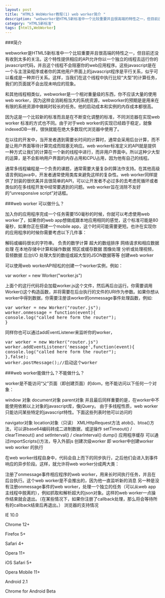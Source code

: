 ```yaml
---
layout: post
title: "HTML5 WebWorker教程(1) web worker简介 "
description: "webworker是HTML5新标准中一个比较重要并且很高端的特性之一，但目前还没有收到太多的关注。这个特性提供相应的API允许你以一个独立的线程去运行你的javascript代码，并且这个线程不会阻塞你的web应用程序。这些javascript是在一个与主渲染程序或者你的其他用户界面上的javascript程序是平行关系，似乎可以看成是一种并行关系。这样，当我们在这个线程中执行比较“大型”的计算任务，我们的页面就不会出现未响应的现象."
category: "HTML5新标准"
tags: [html5,WebWorker]
---
```



###简介

webworker是HTML5新标准中一个比较重要并且很高端的特性之一，但目前还没有收到太多的关注。这个特性提供相应的API允许你以一个独立的线程去运行你的javascript代码，并且这个线程不会阻塞你的web应用程序。这些javascript是在一个与主渲染程序或者你的其他用户界面上的javascript程序是平行关系，似乎可以看成是一种并行关系。这样，当我们在这个线程中执行比较“大型”的计算任务，我们的页面就不会出现未响应的现象。

和其他线程相类似，webworker是一个相对重量级的东西，你不应该大量的使用web worker，因为这样会消耗相当大的系统资源，webworker的预期是是用来在有限的系统资源中做耗时较长的任务。他的启动成本和实例的内存成本都很高。

因为这是一个比较新的标准而且是在不断变化调整的标准，不同浏览器在实现web worker 标准的方式也不同。由于对于web worker的实现已经趋于稳定，就像indexedDB一样，很快就能在绝大多数现代浏览器中使用了。

在以往的开发中，当开发者遇到需要长时间的计算时，通常会采用后台计算，而不是让用户界面等待计算完成而阻塞无响应。web worker标准定义的API就是提供一种方式让我们的计算在一个新的线程中进行，而非用户界面中。所以这种少大型的运算，是不会影响用户界面的内存占用和CPU占用，因为他有自己的线程。

通常多线程编程是一个负责的课题，通常需要大量复杂的算法作支持。在其他高级语言例如java中，开发者通常使用类库来避免这样的复杂性。web worker同样提供了封装的很优美并且很简单的API，可以让开发者不必过多的去考虑死循环或者类似的在多线程开发中经常要遇到的问题。web worker旨在消除不友好的“unresponsive script”对话框。

###web worker 可以做什么？

加入你的应用程序完成一个任务需要150毫秒的时候，你就可以考虑使用web worker了，如果你的web app想做成跟本地应用相同的感觉，这个标准可能是80毫秒，如果你正在搭建一个mobile app，这个时间可能需要更短。也许在实现你的应用程序的时候你需要考虑以下几件事：

解码或编码很长的字符串。
负责的数学计算
超大的数组排序
网络请求和相应数据处理
在本地存储中计算和操作数据
预区或缓存数据
图像处理
分析或处理视频，音频数据
后台I/O
处理大型的数组或超大型的JSON数据等等
创建web worker

 

可以使用web workerAPI轻松的创建一个worker实例，例如：

var worker = new Worker("worker.js")

上面个的这行代码将会加载worker.js这个文件，然后再后台运行。你需要调用Worker()这个构造函数，并将需要在后台执行的文件的URI作为参数。如果你想从worker中得到数据，你需要注册该worker的onmessage事件处理函数，例如:

<pre class="prettyprint lang-js linenums">
var worker = new Worker("router.js");
worker.onmessage = function(event){
console.log("called here form the router");
}
</pre>

同样你也可以通过addEventListener来监听你的worker，

<pre class="prettyprint lang-js linenums">
var worker = new Worker("router.js")
worker.addEventListener('message',function(event){
console.log("called here form the router");
},false);
worker.postMessage();//启动这个worker
</pre>


###web worker能做什么？不能做什么？

worker是不能访问“父”页面（即创建页面）的dom，他不能访问以下任何一个对象：

window 对象
document对象
parent对象
并且最后同样重要的是，在worker中不能使用依赖以上对象的javascript库，像jQuery。
由于多线程性质，web worker 只能访问某些特定的javascript特性。下面这些列表时他可以访问的

navigator对象
location对象（只读）
XMLHttpRequest方法
atob()、btoa()方法，可以讲base64编码转成二进制数据，或逆操作
setTimeout() / clearTimeout() and setInterval() / clearInterval()
dump()
应用程序缓存
可以通过importScripts()方法，导入外部js
创建次级worker 即 worker中创建worker
web worker 的执行

在web worker线程自身中，代码会自上而下的同步执行，之后他们会进入到事件响应的异步阶段。这样，就允许将web worker分成两大类：

注册了onmessage事件相应程序的web worker，用来长时间执行任务，并且在后台执行。这个web worker是不会推出的，因为他一直监听新的消息
另一种是没有注册onmessage事件的web worker，处理一个独立的任务（可以从web app 主线程中脱离的），例如抓取和解析超大的json对象。这样的web worker一点操作结束就会退出。（在某些情况下，如果你注册了callback处理，那么将会等待所有的callback结束后再退出。）
浏览器的支持情况

IE 10.0

Chrome 12+

Firefox 5+

Safari 4+

Opera 11+

iOS Safari 5+

Opera Mobile 11+

Android 2.1

Chrome for Android Beta
